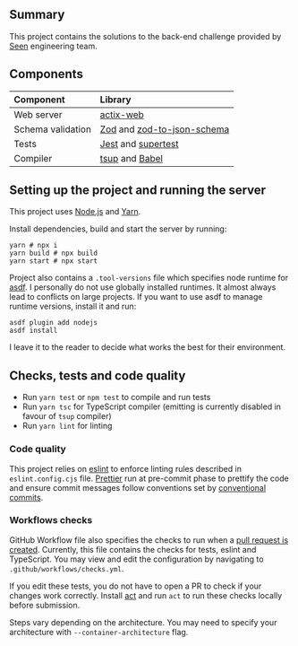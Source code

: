 ## Summary

This project contains the solutions to the back-end challenge provided by [Seen](https://seen.com/) engineering team.

## Components

| Component         | Library                                                                                               |
| :---------------- | :---------------------------------------------------------------------------------------------------- |
| Web server        | [actix-web](https://fastify.dev/)                                                                     |
| Schema validation | [Zod](https://zod.dev/) and [zod-to-json-schema](https://github.com/StefanTerdell/zod-to-json-schema) |
| Tests             | [Jest](https://jestjs.io/) and [supertest](https://github.com/ladjs/supertest)                        |
| Compiler          | [tsup](https://tsup.egoist.dev/) and [Babel](https://babeljs.io/)                                     |

## Setting up the project and running the server

This project uses [Node.js](https://nodejs.org/en) and [Yarn](https://classic.yarnpkg.com/).

Install dependencies, build and start the server by running:

```shell
yarn # npx i
yarn build # npx build
yarn start # npx start
```

Project also contains a `.tool-versions` file which specifies node runtime for [asdf](https://asdf-vm.com/).
I personally do not use globally installed runtimes. It almost always lead to conflicts on large projects.
If you want to use asdf to manage runtime versions, install it and run:

```shell
asdf plugin add nodejs
asdf install
```

I leave it to the reader to decide what works the best for their environment.

## Checks, tests and code quality

-   Run `yarn test` or `npm test` to compile and run tests
-   Run `yarn tsc` for TypeScript compiler (emitting is currently disabled in favour of `tsup` compiler)
-   Run `yarn lint` for linting

### Code quality

This project relies on [eslint](https://eslint.org/) to enforce linting rules described in `eslint.config.cjs` file. [Prettier](https://prettier.io/docs/en/precommit.html) run at pre-commit phase to prettify the code and ensure commit messages follow conventions set by [conventional commits](https://www.conventionalcommits.org/).

### Workflows checks

GitHub Workflow file also specifies the checks to run when a [pull request is created](https://github.com/koraybey/seen-challenge/pull/1). Currently, this file contains the checks for tests, eslint and TypeScript.
You may view and edit the configuration by navigating to `.github/workflows/checks.yml`.

If you edit these tests, you do not have to open a PR to check if your changes work correctly.
Install [act](https://github.com/nektos/act) and run `act` to run these checks locally before submission.

Steps vary depending on the architecture. You may need to specify your architecture with `--container-architecture` flag.
